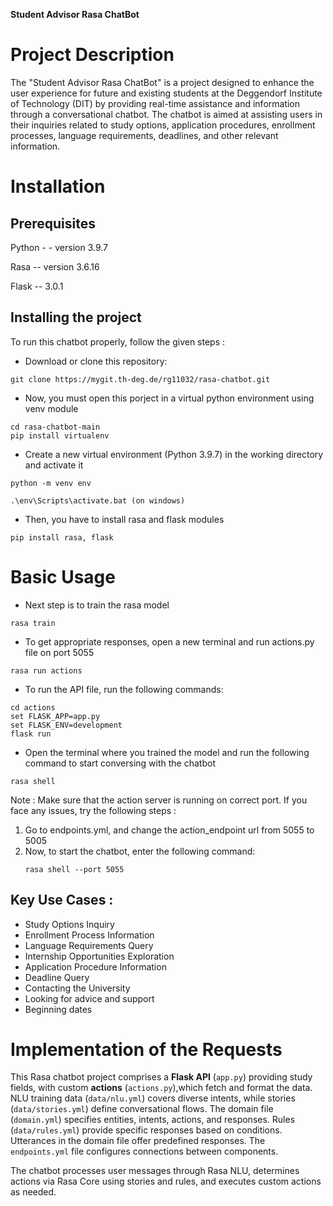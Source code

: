**Student Advisor Rasa ChatBot**

# Project Description

The "Student Advisor Rasa ChatBot" is a project designed to enhance the user experience for future and existing students at the Deggendorf Institute of Technology (DIT) by providing real-time assistance and information through a conversational chatbot. The chatbot is aimed at assisting users in their inquiries related to study options, application procedures, enrollment processes, language requirements, deadlines, and other relevant information.

# Installation

## Prerequisites
Python - - version 3.9.7

Rasa -- version 3.6.16

Flask -- 3.0.1

## Installing the project
To run this chatbot properly, follow the given steps : 
- Download or clone this repository:
```
git clone https://mygit.th-deg.de/rg11032/rasa-chatbot.git
```
- Now, you must open this porject in a virtual python environment using venv module 
```
cd rasa-chatbot-main 
pip install virtualenv
```
- Create a new virtual environment (Python 3.9.7) in the working directory and activate it
```
python -m venv env

.\env\Scripts\activate.bat (on windows)
```
- Then, you have to install rasa and flask modules
```
pip install rasa, flask
```
# Basic Usage

- Next step is to train the rasa model 
```
rasa train
```
- To get appropriate responses, open a new terminal and run actions.py file on port 5055
```
rasa run actions
```
- To run the API file, run the following commands:
```
cd actions
set FLASK_APP=app.py 
set FLASK_ENV=development
flask run 
```
- Open the terminal where you trained the model and run the following command to start conversing with the chatbot
```
rasa shell
```

Note : Make sure that the action server is running on correct port. If you face any issues, try the following steps :


1.  Go to endpoints.yml, and change the action_endpoint url from 5055 to 5005
2.  Now, to start the chatbot, enter the following command: 
    ```
    rasa shell --port 5055
    ```
## Key Use Cases : 

- Study Options Inquiry
- Enrollment Process Information
- Language Requirements Query
- Internship Opportunities Exploration
- Application Procedure Information
- Deadline Query
- Contacting the University
- Looking for advice and support
- Beginning dates

# Implementation of the Requests

This Rasa chatbot project comprises a **Flask API** (`app.py`) providing study fields, with custom **actions** (`actions.py`),which fetch and format the data. NLU training data (`data/nlu.yml`) covers diverse intents, while stories (`data/stories.yml`) define conversational flows. The domain file (`domain.yml`) specifies entities, intents, actions, and responses. Rules (`data/rules.yml`) provide specific responses based on conditions. Utterances in the domain file offer predefined responses. The `endpoints.yml` file configures connections between components.

The chatbot processes user messages through Rasa NLU, determines actions via Rasa Core using stories and rules, and executes custom actions as needed.

